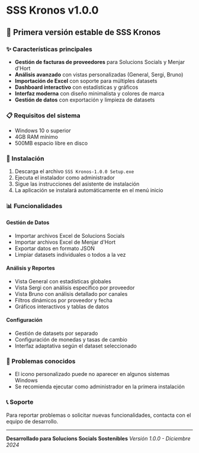 # SSS Kronos v1.0.0

## 🚀 Primera versión estable de SSS Kronos

### ✨ Características principales

- **Gestión de facturas de proveedores** para Solucions Socials y Menjar d'Hort
- **Análisis avanzado** con vistas personalizadas (General, Sergi, Bruno)
- **Importación de Excel** con soporte para múltiples datasets
- **Dashboard interactivo** con estadísticas y gráficos
- **Interfaz moderna** con diseño minimalista y colores de marca
- **Gestión de datos** con exportación y limpieza de datasets

### 📋 Requisitos del sistema

- Windows 10 o superior
- 4GB RAM mínimo
- 500MB espacio libre en disco

### 🔧 Instalación

1. Descarga el archivo `SSS Kronos-1.0.0 Setup.exe`
2. Ejecuta el instalador como administrador
3. Sigue las instrucciones del asistente de instalación
4. La aplicación se instalará automáticamente en el menú inicio

### 📊 Funcionalidades

#### Gestión de Datos
- Importar archivos Excel de Solucions Socials
- Importar archivos Excel de Menjar d'Hort
- Exportar datos en formato JSON
- Limpiar datasets individuales o todos a la vez

#### Análisis y Reportes
- Vista General con estadísticas globales
- Vista Sergi con análisis específico por proveedor
- Vista Bruno con análisis detallado por canales
- Filtros dinámicos por proveedor y fecha
- Gráficos interactivos y tablas de datos

#### Configuración
- Gestión de datasets por separado
- Configuración de monedas y tasas de cambio
- Interfaz adaptativa según el dataset seleccionado

### 🐛 Problemas conocidos

- El icono personalizado puede no aparecer en algunos sistemas Windows
- Se recomienda ejecutar como administrador en la primera instalación

### 📞 Soporte

Para reportar problemas o solicitar nuevas funcionalidades, contacta con el equipo de desarrollo.

---

**Desarrollado para Solucions Socials Sostenibles**
*Versión 1.0.0 - Diciembre 2024* 